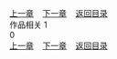
[上一章](https://github.com/xiaominghe2014/spider_book/blob/master/book/缺月梧桐/第172章.md)&nbsp;&nbsp;&nbsp;&nbsp;[下一章](https://github.com/xiaominghe2014/spider_book/blob/master/book/缺月梧桐/第174章.md)&nbsp;&nbsp;&nbsp;&nbsp;[返回目录](https://github.com/xiaominghe2014/spider_book/blob/master/book/缺月梧桐/README.md)
<br />作品相关 1<br />0 <br />
[上一章](https://github.com/xiaominghe2014/spider_book/blob/master/book/缺月梧桐/第172章.md)&nbsp;&nbsp;&nbsp;&nbsp;[下一章](https://github.com/xiaominghe2014/spider_book/blob/master/book/缺月梧桐/第174章.md)&nbsp;&nbsp;&nbsp;&nbsp;[返回目录](https://github.com/xiaominghe2014/spider_book/blob/master/book/缺月梧桐/README.md)
